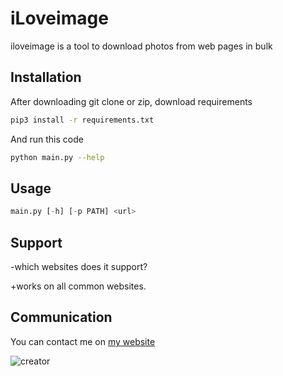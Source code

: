 # iLoveimage

iloveimage is a tool to download photos from web pages in bulk

## Installation

After downloading git clone or zip, download requirements

```bash
pip3 install -r requirements.txt
```
And run this code
```bash
python main.py --help
```

## Usage

```python
main.py [-h] [-p PATH] <url>
```

## Support

-which websites does it support?

+works on all common websites.

## Communication

You can contact me on [my website](https://canertuysuz.com)

![creator](https://user-images.githubusercontent.com/64376593/109332331-ff4e7680-786e-11eb-84ab-86cbf2ee0fbb.PNG)

